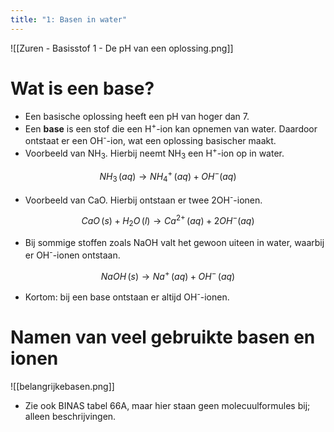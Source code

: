 ```yaml
---
title: "1: Basen in water"
---
```

![[Zuren - Basisstof 1 - De pH van een oplossing.png]]
# Wat is een base?
- Een basische oplossing heeft een pH van hoger dan 7.
- Een **base** is een stof die een H<sup>+</sup>-ion kan opnemen van water. Daardoor ontstaat er een OH<sup>-</sup>-ion, wat een oplossing basischer maakt.
- Voorbeeld van NH<sub>3</sub>. Hierbij neemt NH<sub>3</sub> een H<sup>+</sup>-ion op in water.

$$NH_{3}\,(aq) \rightarrow NH_{4}^{+}\,(aq) + OH^{-} (aq)$$
- Voorbeeld van CaO. Hierbij ontstaan er twee 2OH<sup>-</sup>-ionen.

$$CaO\,(s) + H_{2}O\,(l) \rightarrow Ca^{2+}\,(aq) + 2 OH^{-} (aq)$$
- Bij sommige stoffen zoals NaOH valt het gewoon uiteen in water, waarbij er OH<sup>-</sup>-ionen ontstaan.

$$NaOH\,(s) \rightarrow Na^{+}\,(aq) + OH^{-}\,(aq)$$
- Kortom: bij een base ontstaan er altijd OH<sup>-</sup>-ionen.
# Namen van veel gebruikte basen en ionen
![[belangrijkebasen.png]]
- Zie ook BINAS tabel 66A, maar hier staan geen molecuulformules bij; alleen beschrijvingen.